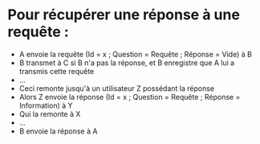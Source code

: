 # Pour récupérer une réponse à une requête :
 * A envoie la requête (Id = x ; Question = Requête ; Réponse = Vide) à B
 * B transmet à C si B n'a pas la réponse, et B enregistre que A lui a transmis cette requête
 * ...
 * Ceci remonte jusqu'à un utilisateur Z possédant la réponse
 * Alors Z envoie la réponse (Id = x ; Question = Requête ; Réponse = Information) à Y
 * Qui la remonte à X
 * ...
 * B envoie la réponse à A
